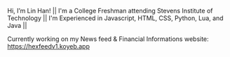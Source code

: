 Hi, I’m Lin Han! ||
I'm a College Freshman attending Stevens Institute of Technology ||
I'm Experienced in Javascript, HTML, CSS, Python, Lua, and Java ||

Currently working on my News feed & Financial Informations website: https://hexfeedv1.koyeb.app


